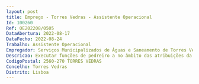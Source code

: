 ```yaml
--- 
layout: post
title: Emprego - Torres Vedras - Assistente Operacional
Id: 100260
Ref: OE202208/0505
DataAbertura: 2022-08-17
DataFecho: 2022-08-24
Trabalho: Assistente Operacional
Empregador: Serviços Municipalizados de Águas e Saneamento de Torres Vedras
Descricao: Executar funções de pedreiro a no âmbito das atribuições da subunidade orgânica e outras tarefas inerentes (Unidade de Construção e Manutenção de Redes de água da Divisão de Construção e Manutenção de Infraestruturas).
CodigoPostal: 2560-270 TORRES VEDRAS
Concelho: Torres Vedras
Distrito: Lisboa
--- 
```


